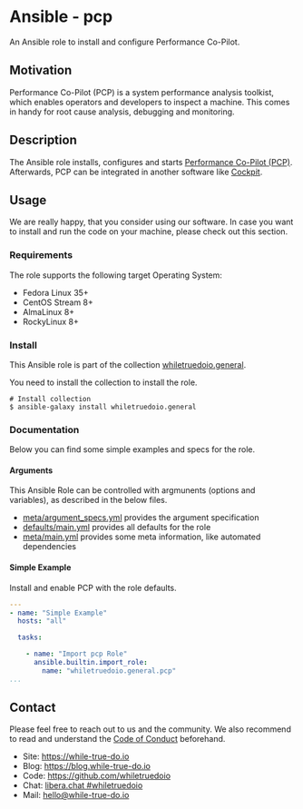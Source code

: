 <!--
reference: https://www.makeareadme.com/
reference: https://commonmark.org/
-->

# Ansible - pcp

An Ansible role to install and configure Performance Co-Pilot.

## Motivation

Performance Co-Pilot (PCP) is a system performance analysis toolkist, which
enables operators and developers to inspect a machine. This comes in handy for
root cause analysis, debugging and monitoring.

## Description

The Ansible role installs, configures and starts
[Performance Co-Pilot (PCP)](https://pcp.io). Afterwards, PCP can be integrated
in another software like [Cockpit](https://cockpit-project.org).

## Usage

We are really happy, that you consider using our software. In case you want to
install and run the code on your machine, please check out this section.

### Requirements

The role supports the following target Operating System:

- Fedora Linux 35+
- CentOS Stream 8+
- AlmaLinux 8+
- RockyLinux 8+

### Install

This Ansible role is part of the collection
[whiletruedoio.general](https://github.com/whiletruedoio/whiletruedoio.general).

You need to install the collection to install the role.

```shell
# Install collection
$ ansible-galaxy install whiletruedoio.general
```

### Documentation

Below you can find some simple examples and specs for the role.

#### Arguments

This Ansible Role can be controlled with argmunents (options and variables), as
described in the below files.

- [meta/argument_specs.yml](meta/argument_specs.yml) provides the argument
  specification
- [defaults/main.yml](defaults/main.yml) provides all defaults for the role
- [meta/main.yml](meta/main.yml) provides some meta information, like automated
  dependencies

#### Simple Example

Install and enable PCP with the role defaults.

```yaml
---
- name: "Simple Example"
  hosts: "all"

  tasks:

    - name: "Import pcp Role"
      ansible.builtin.import_role:
        name: "whiletruedoio.general.pcp"
...
```

## Contact

Please feel free to reach out to us and the community. We also recommend to read
and understand the
[Code of Conduct](https://github.com/whiletruedoio/.github/blob/main/docs/CODE_OF_CONDUCT.md)
beforehand.

- Site: <https://while-true-do.io>
- Blog: <https://blog.while-true-do.io>
- Code: <https://github.com/whiletruedoio>
- Chat: [libera.chat #whiletruedoio](https://web.libera.chat/gamja/#whiletruedo)
- Mail: [hello@while-true-do.io](mailto:hello@while-true-do.io)
